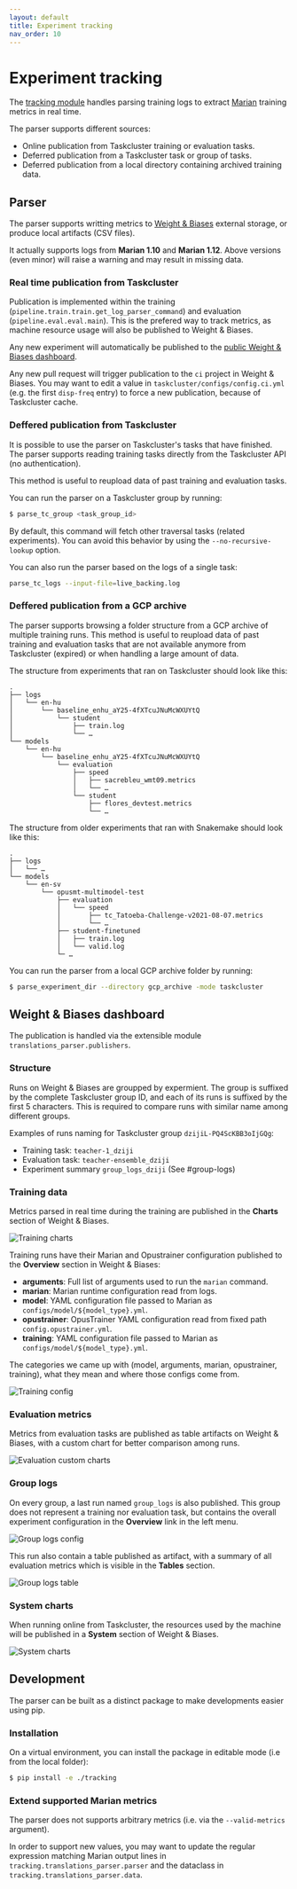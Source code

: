 ```yaml
---
layout: default
title: Experiment tracking
nav_order: 10
---
```


# Experiment tracking

The [tracking module](https://github.com/mozilla/translations/tree/main/tracking) handles parsing training logs to extract [Marian](https://marian-nmt.github.io/) training metrics in real time.

The parser supports different sources:
* Online publication from Taskcluster training or evaluation tasks.
* Deferred publication from a Taskcluster task or group of tasks.
* Deferred publication from a local directory containing archived training data.

## Parser

The parser supports writting metrics to [Weight & Biases](https://wandb.ai/) external storage, or produce local artifacts (CSV files).

It actually supports logs from **Marian 1.10** and **Marian 1.12**. Above versions (even minor) will raise a warning and may result in missing data.

### Real time publication from Taskcluster

Publication is implemented within the training (`pipeline.train.train.get_log_parser_command`) and evaluation (`pipeline.eval.eval.main`). This is the prefered way to track metrics, as machine resource usage will also be published to Weight & Biases.

Any new experiment will automatically be published to the [public Weight & Biases dashboard](https://wandb.ai/moz-translations/projects).

Any new pull request will trigger publication to the `ci` project in Weight & Biases. You may want to edit a value in `taskcluster/configs/config.ci.yml` (e.g. the first `disp-freq` entry) to force a new publication, because of Taskcluster cache.

### Deffered publication from Taskcluster

It is possible to use the parser on Taskcluster's tasks that have finished.
The parser supports reading training tasks directly from the Taskcluster API (no authentication).

This method is useful to reupload data of past training and evaluation tasks.

You can run the parser on a Taskcluster group by running:
```sh
$ parse_tc_group <task_group_id>
```
By default, this command will fetch other traversal tasks (related experiments). You can avoid this behavior by using the `--no-recursive-lookup` option.

You can also run the parser based on the logs of a single task:
```sh
parse_tc_logs --input-file=live_backing.log
```

### Deffered publication from a GCP archive

The parser supports browsing a folder structure from a GCP archive of multiple training runs.
This method is useful to reupload data of past training and evaluation tasks that are not available anymore from Taskcluster (expired) or when handling a large amount of data.

The structure from experiments that ran on Taskcluster should look like this:
```
.
├── logs
│   └── en-hu
│       └── baseline_enhu_aY25-4fXTcuJNuMcWXUYtQ
│           └── student
│               ├── train.log
│               └── …
└── models
    └── en-hu
        └── baseline_enhu_aY25-4fXTcuJNuMcWXUYtQ
            └── evaluation
                ├── speed
                │   ├── sacrebleu_wmt09.metrics
                │   └── …
                └── student
                    ├── flores_devtest.metrics
                    └── …
```

The structure from older experiments that ran with Snakemake should look like this:
```
.
├── logs
│   └── …
└── models
    └── en-sv
        └── opusmt-multimodel-test
            ├── evaluation
            │   └── speed
            │       ├── tc_Tatoeba-Challenge-v2021-08-07.metrics
            │       └── …
            ├── student-finetuned
            │   ├── train.log
            │   └── valid.log
            └─ …
```

You can run the parser from a local GCP archive folder by running:
```sh
$ parse_experiment_dir --directory gcp_archive -mode taskcluster
```

## Weight & Biases dashboard

The publication is handled via the extensible module `translations_parser.publishers`.

### Structure

Runs on Weight & Biases are groupped by expermient. The group is suffixed by the complete Taskcluster group ID, and each of its runs is suffixed by the first 5 characters. This is required to compare runs with similar name among different groups.

Examples of runs naming for Taskcluster group `dzijiL-PQ4ScKBB3oIjGQg`:
* Training task: `teacher-1_dziji`
* Evaluation task: `teacher-ensemble_dziji`
* Experiment summary `group_logs_dziji` (See #group-logs)

### Training data

Metrics parsed in real time during the training are published in the **Charts** section of Weight & Biases.

![Training charts](../assets/tracking/training_charts.png)

Training runs have their Marian and Opustrainer configuration published to the **Overview** section in Weight & Biases:

* **arguments**: Full list of arguments used to run the `marian` command.
* **marian**: Marian runtime configuration read from logs.
* **model**: YAML configuration file passed to Marian as `configs/model/${model_type}.yml`.
* **opustrainer**: OpusTrainer YAML configuration read from fixed path `config.opustrainer.yml`.
* **training**: YAML configuration file passed to Marian as `configs/model/${model_type}.yml`.

The categories we came up with (model, arguments, marian, opustrainer, training), what they mean and where those configs come from.

![Training config](../assets/tracking/run_config.png)

### Evaluation metrics

Metrics from evaluation tasks are published as table artifacts on Weight & Biases, with a custom chart for better comparison among runs.

![Evaluation custom charts](../assets/tracking/metrics.png)

### Group logs

On every group, a last run named `group_logs` is also published. This group does not represent a training nor evaluation task, but contains the overall experiment configuration in the **Overview** link in the left menu.

![Group logs config](../assets/tracking/experiment_config.png)

This run also contain a table published as artifact, with a summary of all evaluation metrics which is visible in the **Tables** section.

![Group logs table](../assets/tracking/group_logs_table.png)

### System charts

When running online from Taskcluster, the resources used by the machine will be published in a **System** section of Weight & Biases.

![System charts](../assets/tracking/system_charts.png)

## Development

The parser can be built as a distinct package to make developments easier using pip.

### Installation

On a virtual environment, you can install the package in editable mode (i.e from the local folder):
```sh
$ pip install -e ./tracking
```

### Extend supported Marian metrics

The parser does not supports arbitrary metrics (i.e. via the `--valid-metrics` argument).

In order to support new values, you may want to update the regular expression matching Marian output lines in `tracking.translations_parser.parser` and the dataclass in `tracking.translations_parser.data`.
